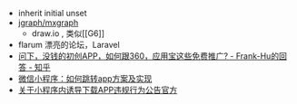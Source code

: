 - inherit initial unset
- [jgraph/mxgraph](https://github.com/jgraph/mxgraph)
	- draw.io , 类似[[G6]]
- flarum 漂亮的论坛，Laravel
- [问下，没钱的初创APP，如何跟360，应用宝这些免费推广? - Frank-Hu的回答 - 知乎](https://www.zhihu.com/question/40009024/answer/84228659)
- [微信小程序：如何跳转app方案及实现](https://www.jianshu.com/p/06030421ead3)
- [关于小程序内诱导下载APP违规行为公告官方](https://developers.weixin.qq.com/community/operate/doc/000ea078938bb082bac9be3c45bc01?blockType=5)